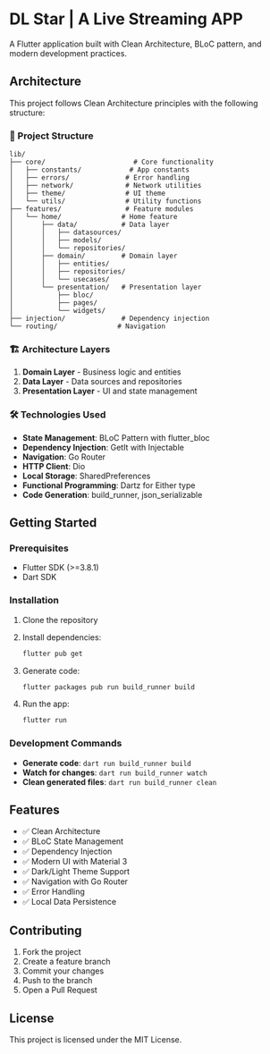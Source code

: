 # DL Star | A Live Streaming APP

A Flutter application built with Clean Architecture, BLoC pattern, and modern development practices.

## Architecture

This project follows Clean Architecture principles with the following structure:

### 📁 Project Structure

```
lib/
├── core/                      # Core functionality
│   ├── constants/            # App constants
│   ├── errors/              # Error handling
│   ├── network/             # Network utilities
│   ├── theme/               # UI theme
│   └── utils/               # Utility functions
├── features/                # Feature modules
│   └── home/               # Home feature
│       ├── data/           # Data layer
│       │   ├── datasources/
│       │   ├── models/
│       │   └── repositories/
│       ├── domain/         # Domain layer
│       │   ├── entities/
│       │   ├── repositories/
│       │   └── usecases/
│       └── presentation/   # Presentation layer
│           ├── bloc/
│           ├── pages/
│           └── widgets/
├── injection/              # Dependency injection
└── routing/               # Navigation
```

### 🏗️ Architecture Layers

1. **Domain Layer** - Business logic and entities
2. **Data Layer** - Data sources and repositories
3. **Presentation Layer** - UI and state management

### 🛠️ Technologies Used

- **State Management**: BLoC Pattern with flutter_bloc
- **Dependency Injection**: GetIt with Injectable
- **Navigation**: Go Router
- **HTTP Client**: Dio
- **Local Storage**: SharedPreferences
- **Functional Programming**: Dartz for Either type
- **Code Generation**: build_runner, json_serializable

## Getting Started

### Prerequisites

- Flutter SDK (>=3.8.1)
- Dart SDK

### Installation

1. Clone the repository
2. Install dependencies:
   ```bash
   flutter pub get
   ```

3. Generate code:
   ```bash
   flutter packages pub run build_runner build
   ```

4. Run the app:
   ```bash
   flutter run
   ```

### Development Commands

- **Generate code**: `dart run build_runner build`
- **Watch for changes**: `dart run build_runner watch`
- **Clean generated files**: `dart run build_runner clean`

## Features

- ✅ Clean Architecture
- ✅ BLoC State Management
- ✅ Dependency Injection
- ✅ Modern UI with Material 3
- ✅ Dark/Light Theme Support
- ✅ Navigation with Go Router
- ✅ Error Handling
- ✅ Local Data Persistence

## Contributing

1. Fork the project
2. Create a feature branch
3. Commit your changes
4. Push to the branch
5. Open a Pull Request

## License

This project is licensed under the MIT License.
